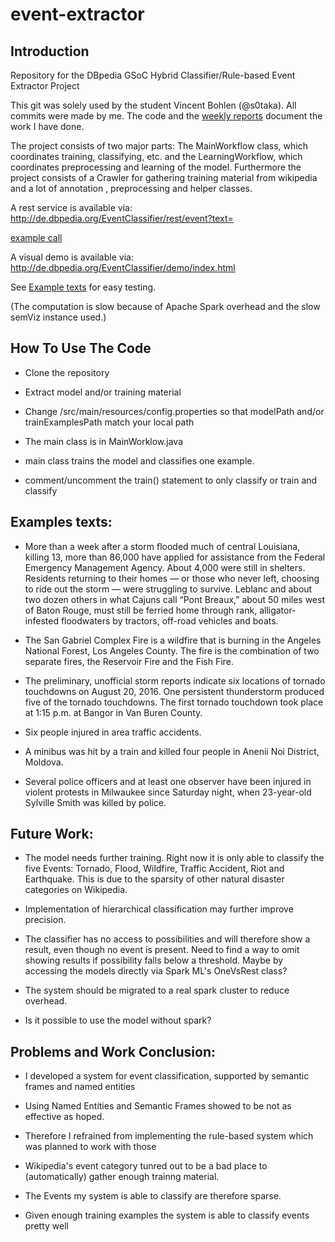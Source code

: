 # event-extractor

## Introduction

Repository for the DBpedia GSoC Hybrid Classifier/Rule-based Event Extractor Project

This git was solely used by the student Vincent Bohlen (@s0taka). All commits were made by me. The code and the [weekly reports](https://github.com/dbpedia/event-extractor/wiki/Weekly-Reports) document the work I have done.

The project consists of two major parts: The MainWorkflow class, which coordinates training, classifying, etc. and the LearningWorkflow, which coordinates preprocessing and learning of the model.
Furthermore the project consists of a Crawler for gathering training material from wikipedia and a lot of annotation
, preprocessing and helper classes.

A rest service is available via: http://de.dbpedia.org/EventClassifier/rest/event?text=

[example call](http://de.dbpedia.org/EventClassifier/rest/event?text=More%20than%20a%20week%20after%20a%20storm%20flooded%20much%20of%20central%20Louisiana,%20killing%2013,%20more%20than%2086,000%20have%20applied%20for%20assistance%20from%20the%20Federal%20Emergency%20Management%20Agency.%20About%204,000%20were%20still%20in%20shelters.%20Residents%20returning%20to%20their%20homes%20%E2%80%94%20or%20those%20who%20never%20left,%20choosing%20to%20ride%20out%20the%20storm%20%E2%80%94%20were%20struggling%20to%20survive.%20Leblanc%20and%20about%20two%20dozen%20others%20in%20what%20Cajuns%20call%20%E2%80%9CPont%20Breaux,%E2%80%9D%20about%2050%20miles%20west%20of%20Baton%20Rouge,%20must%20still%20be%20ferried%20home%20through%20rank,%20alligator-infested%20floodwaters%20by%20tractors,%20off-road%20vehicles%20and%20boats)

A visual demo is available via: http://de.dbpedia.org/EventClassifier/demo/index.html

See [Example texts](#example) for easy testing.

(The computation is slow because of Apache Spark overhead and the slow semViz instance used.)

## How To Use The Code

* Clone the repository

* Extract model and/or training material

* Change /src/main/resources/config.properties so that modelPath and/or trainExamplesPath match your local path

* The main class is in MainWorklow.java

* main class trains the model and classifies one example.

* comment/uncomment the train() statement to only classify or train and classify

## Examples texts:<a name="example"></a>

* More than a week after a storm flooded much of central Louisiana, killing 13, more than 86,000 have applied for assistance from the Federal Emergency Management Agency. About 4,000 were still in shelters. Residents returning to their homes — or those who never left, choosing to ride out the storm — were struggling to survive. Leblanc and about two dozen others in what Cajuns call “Pont Breaux,” about 50 miles west of Baton Rouge, must still be ferried home through rank, alligator-infested floodwaters by tractors, off-road vehicles and boats.

* The San Gabriel Complex Fire is a wildfire that is burning in the Angeles National Forest, Los Angeles County. The fire is the combination of two separate fires, the Reservoir Fire and the Fish Fire.

* The preliminary, unofficial storm reports indicate six locations of tornado touchdowns on August 20, 2016.
One persistent thunderstorm produced five of the tornado touchdowns. The first tornado touchdown took place at 1:15 p.m. at Bangor in Van Buren County.

* Six people injured in area traffic accidents.

* A minibus was hit by a train and killed four people in Anenii Noi District, Moldova.

* Several police officers and at least one observer have been injured in violent protests in Milwaukee since Saturday night, when 23-year-old Sylville Smith was killed by police.

## Future Work: 

* The model needs further training. Right now it is only able to classify the five Events: Tornado, Flood, Wildfire, Traffic Accident, Riot and Earthquake. This is due to the sparsity of other natural disaster categories on Wikipedia. 

* Implementation of hierarchical classification may further improve precision.

* The classifier has no access to possibilities and will therefore show a result, even though no event is present. Need to find a way to omit showing results if possibility falls below a threshold. Maybe by accessing the models directly via Spark ML's OneVsRest class?

* The system should be migrated to a real spark cluster to reduce overhead.

* Is it possible to use the model without spark?

## Problems and Work Conclusion:
* I developed a system for event classification, supported by semantic frames and named entities

* Using Named Entities and Semantic Frames showed to be not as effective as hoped.

* Therefore I refrained from implementing the rule-based system which was planned to work with those

* Wikipedia's event category tunred out to be a bad place to (automatically) gather enough trainng material.

* The Events my system is able to classify are therefore sparse. 

* Given enough training examples the system is able to classify events pretty well
